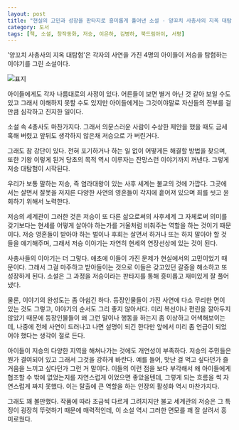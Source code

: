 ```yaml
---
layout: post
title: "현실의 고민과 성장을 판타지로 흥미롭게 풀어낸 소설 - 양꼬치 사총사의 지옥 대탐험"
category: 도서
tags: [책, 소설, 창작동화, 저승, 이은하, 김병하, 북드림아이, 서평]
---
```


'양꼬치 사총사의 지옥 대탐험'은
각자의 사연을 가진 4명의 아이들이 저승을 탐험하는 이야기를 그린 소설이다.

![표지](https://images2.imgbox.com/43/cb/8SXfcCSs_o.jpg)

아이들에게도 각자 나름대로의 사정이 있다.
어른들이 보면 별거 아닌 것 같아 보일 수도 있고 그래서 이해하지 못할 수도 있지만
아이들에게는 그것이야말로 자신들의 전부를 걸만큼 심각하고 진지한 일이다.

소설 속 4총사도 마찬가지다.
그래서 의문스러운 사람이 수상한 제안을 했을 때도 금세 혹해 버렸고
앞뒤도 생각하지 않은채 저승으로 가 버린거다.

그래도 참 강단이 있다.
전혀 포기하거나 하는 일 없이 어떻게든 해결할 방법을 찾으며,
또한 기왕 이렇게 된거 당초의 목적 역시 이루자는 잔망스런 이야기까지 꺼낸다.
그렇게 저승 대탐험이 시작된다.

우리가 보통 말하는 저승, 즉 염라대왕이 있는 사후 세계는 불교의 것에 가깝다.
그곳에서는 살면서 잘못을 저지른 다양한 사연의 영혼들이 각지에 흩어져 있으며
죄를 씻고 윤회하기 위해서 노력한다.

저승의 세계관이 그러한 것은
저승이 또 다른 삶으로써의 사후세계 그 자체로써 의미를 갖기보다는
현세를 어떻게 살아야 하는가를 거울처럼 비춰주는 역할을 하는 것이기 때문이다.
저승 영혼들이 받아야 하는 벌이나 후회는 살면서 하거나 또는 하지 말아야 할 것들을 얘기해주며,
그래서 저승 이야기는 자연히 현세의 연장선상에 있는 것이 된다.

사총사들의 이야기는 더 그렇다.
애초에 이들이 가진 문제가 현실에서의 고민이었기 때문이다.
그래서 그걸 마주하고 받아들이는 것으로 이들은 갖고있던 갈증을 해소하고 또 성장하게 된다.
소설은 그 과정을 저승이라는 판타지를 통해 흥미롭고 재미있게 잘 풀어냈다.

물론, 이야기의 완성도는 좀 아쉽긴 하다.
등장인물들이 가진 사연에 다소 무리한 면이 있는 것도 그렇고, 이야기의 순서도 그리 좋지 않아서다.
미리 복선이나 편린을 깔아두지 않았기 때문에
등장인물들이 왜 그런 말이나 행동을 하는지 좀 이상하고 어색해보이는데,
나중에 전체 사연이 드러나고 나면 설명이 되긴 한다만 앞에서 미리 좀 언급이 되었어야 했다는 생각이 절로 든다.

아이들이 저승의 다양한 지역을 해쳐나가는 것에도 개연성이 부족하다.
저승의 주민들은 뭔가 결여되어 있고 그래서 그것을 강하게 바란다.
예를 들어, 맛난 걸 먹고 싶다던가 즐거움을 느끼고 싶다던가 그런 거 말이다.
이들의 이런 점을 보다 부각해서 왜 아이들에게 협조할 수 밖에 없었는지를 자연스럽게 이었으면 좋았을텐데,
그렇게 되는 흐름을 썩 자연스럽게 짜지 못했다.
이는 탈출에 큰 역할을 하는 인장의 활성화 역시 마찬가지다.

그래도 꽤 볼만했다.
작품에 따라 조금씩 다르게 그려지지만 불교 세계관의 저승은 그 특징이 굉장히 뚜렷하기 때문에 매력적인데,
이 소설 역시 그러한 면모를 꽤 잘 살려서 흥미로웠다.
